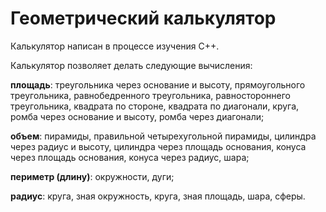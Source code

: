 # Геометрический калькулятор

Калькулятор написан в процессе изучения C++.

Калькулятор позволяет делать следующие вычисления:

**площадь**:
треугольника через основание и высоту,
прямоугольного треугольника,
равнобедренного треугольника,
равностороннего треугольника,
квадрата по стороне,
квадрата по диагонали,
круга,
ромба через основание и высоту,
ромба через диагонали;

**объем**:
пирамиды,
правильной четырехугольной пирамиды,
цилиндра через радиус и высоту,
цилиндра через площадь основания,
конуса через площадь основания,
конуса через радиус,
шара;

**периметр (длину)**:
окружности,
дуги;

**радиус**:
круга, зная окружность,
круга, зная площадь,
шара, сферы.

